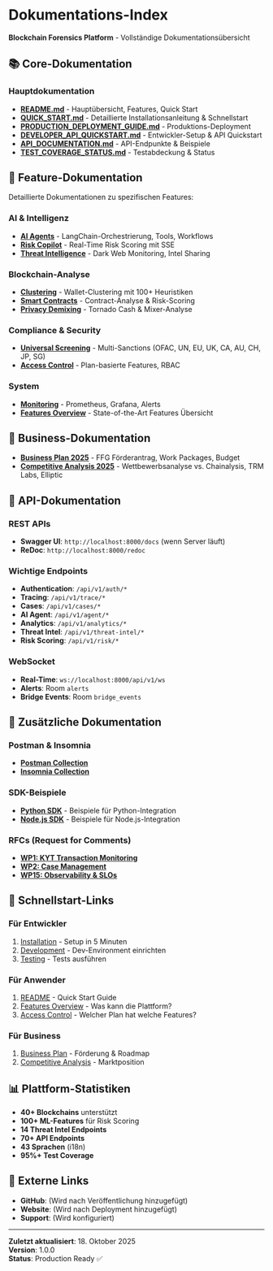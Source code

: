 # Dokumentations-Index

**Blockchain Forensics Platform** - Vollständige Dokumentationsübersicht

## 📚 Core-Dokumentation

### Hauptdokumentation
- **[README.md](../README.md)** - Hauptübersicht, Features, Quick Start
- **[QUICK_START.md](../QUICK_START.md)** - Detaillierte Installationsanleitung & Schnellstart
- **[PRODUCTION_DEPLOYMENT_GUIDE.md](./PRODUCTION_DEPLOYMENT_GUIDE.md)** - Produktions-Deployment
- **[DEVELOPER_API_QUICKSTART.md](./DEVELOPER_API_QUICKSTART.md)** - Entwickler-Setup & API Quickstart
- **[API_DOCUMENTATION.md](./API_DOCUMENTATION.md)** - API-Endpunkte & Beispiele
- **[TEST_COVERAGE_STATUS.md](./TEST_COVERAGE_STATUS.md)** - Testabdeckung & Status

## 🚀 Feature-Dokumentation

Detaillierte Dokumentationen zu spezifischen Features:

### AI & Intelligenz
- **[AI Agents](./features/ai-agents.md)** - LangChain-Orchestrierung, Tools, Workflows
- **[Risk Copilot](./features/risk-copilot.md)** - Real-Time Risk Scoring mit SSE
- **[Threat Intelligence](./features/threat-intelligence.md)** - Dark Web Monitoring, Intel Sharing

### Blockchain-Analyse
- **[Clustering](./features/clustering.md)** - Wallet-Clustering mit 100+ Heuristiken
- **[Smart Contracts](./features/smart-contracts.md)** - Contract-Analyse & Risk-Scoring
- **[Privacy Demixing](./features/privacy-demixing.md)** - Tornado Cash & Mixer-Analyse

### Compliance & Security
- **[Universal Screening](./features/screening.md)** - Multi-Sanctions (OFAC, UN, EU, UK, CA, AU, CH, JP, SG)
- **[Access Control](./features/access-control.md)** - Plan-basierte Features, RBAC

### System
- **[Monitoring](./features/monitoring.md)** - Prometheus, Grafana, Alerts
- **[Features Overview](./features/overview.md)** - State-of-the-Art Features Übersicht

## 💼 Business-Dokumentation

- **[Business Plan 2025](./business/BUSINESS_PLAN_2025.md)** - FFG Förderantrag, Work Packages, Budget
- **[Competitive Analysis 2025](./COMPETITIVE_ANALYSIS_2025.md)** - Wettbewerbsanalyse vs. Chainalysis, TRM Labs, Elliptic

## 📖 API-Dokumentation

### REST APIs
- **Swagger UI**: `http://localhost:8000/docs` (wenn Server läuft)
- **ReDoc**: `http://localhost:8000/redoc`

### Wichtige Endpoints
- **Authentication**: `/api/v1/auth/*`
- **Tracing**: `/api/v1/trace/*`
- **Cases**: `/api/v1/cases/*`
- **AI Agent**: `/api/v1/agent/*`
- **Analytics**: `/api/v1/analytics/*`
- **Threat Intel**: `/api/v1/threat-intel/*`
- **Risk Scoring**: `/api/v1/risk/*`

### WebSocket
- **Real-Time**: `ws://localhost:8000/api/v1/ws`
- **Alerts**: Room `alerts`
- **Bridge Events**: Room `bridge_events`

## 🔧 Zusätzliche Dokumentation

### Postman & Insomnia
- **[Postman Collection](./collections/Blockchain-Forensics.postman_collection.json)**
- **[Insomnia Collection](./collections/Blockchain-Forensics.insomnia.json)**

### SDK-Beispiele
- **[Python SDK](./examples/sdk/python/)** - Beispiele für Python-Integration
- **[Node.js SDK](./examples/sdk/nodejs/)** - Beispiele für Node.js-Integration

### RFCs (Request for Comments)
- **[WP1: KYT Transaction Monitoring](./rfc/WP1_KYT_Transaction_Monitoring_Engine.md)**
- **[WP2: Case Management](./rfc/WP2_Case_Management_and_Evidence.md)**
- **[WP15: Observability & SLOs](./rfc/WP15_Observability_and_SLOs.md)**

## 🎯 Schnellstart-Links

### Für Entwickler
1. [Installation](../INSTALLATION.md) - Setup in 5 Minuten
2. [Development](../DEVELOPMENT.md) - Dev-Environment einrichten
3. [Testing](../TESTING_GUIDE.md) - Tests ausführen

### Für Anwender
1. [README](../README.md#quick-start) - Quick Start Guide
2. [Features Overview](./features/overview.md) - Was kann die Plattform?
3. [Access Control](./features/access-control.md) - Welcher Plan hat welche Features?

### Für Business
1. [Business Plan](./business/BUSINESS_PLAN_2025.md) - Förderung & Roadmap
2. [Competitive Analysis](./COMPETITIVE_ANALYSIS_2025.md) - Marktposition

## 📊 Plattform-Statistiken

- **40+ Blockchains** unterstützt
- **100+ ML-Features** für Risk Scoring
- **14 Threat Intel Endpoints**
- **70+ API Endpoints**
- **43 Sprachen** (i18n)
- **95%+ Test Coverage**

## 🔗 Externe Links

- **GitHub**: (Wird nach Veröffentlichung hinzugefügt)
- **Website**: (Wird nach Deployment hinzugefügt)
- **Support**: (Wird konfiguriert)

---

**Zuletzt aktualisiert**: 18. Oktober 2025  
**Version**: 1.0.0  
**Status**: Production Ready ✅
